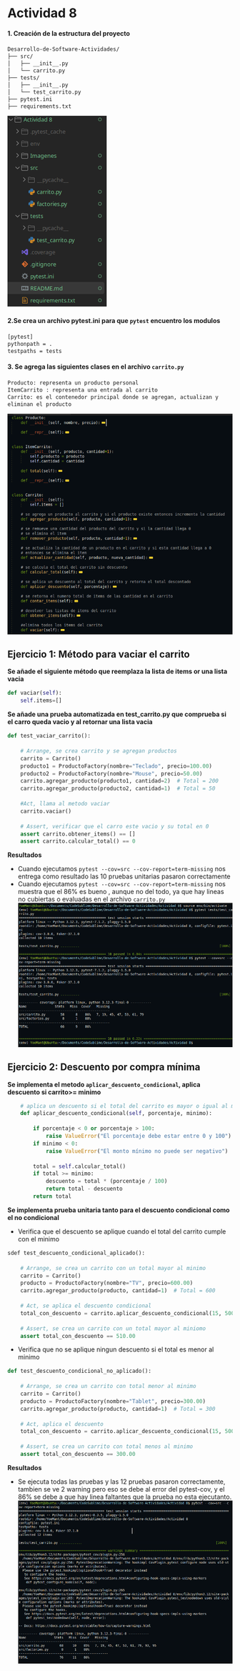 
# Actividad 8


#### 1. Creación de la estructura del proyecto

```text
Desarrollo-de-Software-Actividades/
├── src/
│   ├── __init__.py
│   └── carrito.py
├── tests/
│   ├── __init__.py
│   └── test_carrito.py
├── pytest.ini
├── requirements.txt

```
![Descripción](Imagenes/Eje11.png)

#### 2.Se crea un archivo pytest.ini para que `pytest` encuentro los modulos
```text
[pytest]
pythonpath = .
testpaths = tests
```

#### 3. Se agrega las siguientes clases en el archivo `carrito.py`
```text
Producto: representa un producto personal
ItemCarrito : representa una entrada al carrito
Carrito: es el contenedor principal donde se agregan, actualizan y eliminan el producto

```
![Descripción](Imagenes/Eje12.png)

## Ejercicio 1: Método para vaciar el carrito

**Se añade el siguiente método que reemplaza la lista de items or una lista vacia**
```python
def vaciar(self):
	self.items=[]
```

**Se añade una prueba automatizada en test_carrito.py que comprueba si el carro queda vacio
  y al retornar una lista vacia**

```python
def test_vaciar_carrito():

    # Arrange, se crea carrito y se agregan productos
    carrito = Carrito()
    producto1 = ProductoFactory(nombre="Teclado", precio=100.00)
    producto2 = ProductoFactory(nombre="Mouse", precio=50.00)
    carrito.agregar_producto(producto1, cantidad=2)  # Total = 200
    carrito.agregar_producto(producto2, cantidad=1)  # Total = 50
    
    #Act, llama al metodo vaciar
    carrito.vaciar()

    # Assert, verificar que el carro este vacio y su total en 0
    assert carrito.obtener_items() == []
    assert carrito.calcular_total() == 0
```

**Resultados**

- Cuando ejecutamos `pytest --cov=src --cov-report=term-missing` nos entrega como resultado
   las 10 pruebas unitarias pasaron correctamente
- Cuando ejecutamos `pytest --cov=src --cov-report=term-missing`  nos muestra que el 86% es bueno
  , aunque no del todo, ya que hay lineas no cubiertas o evaluadas en el archivo `carrito.py`
	![Descripción](Imagenes/Eje13.png)

## Ejercicio 2: Descuento por compra mínima

**Se implementa el metodo `aplicar_descuento_condicional`, aplica descuento si carrito>= minimo**
```python
    # aplica un descuento si el total del carrito es mayor o igual al minimo
    def aplicar_descuento_condicional(self, porcentaje, minimo):

        if porcentaje < 0 or porcentaje > 100:
            raise ValueError("El porcentaje debe estar entre 0 y 100")
        if minimo < 0:
            raise ValueError("El monto mínimo no puede ser negativo")

        total = self.calcular_total()
        if total >= minimo:
            descuento = total * (porcentaje / 100)
            return total - descuento
        return total
```
**Se implementa prueba unitaria tanto para el descuento condicional como el no condicional**

- Verifica que el descuento se aplique cuando el total del carrito cumple con el minimo
```python
sdef test_descuento_condicional_aplicado():

    # Arrange, se crea un carrito con un total mayor al minimo
    carrito = Carrito()
    producto = ProductoFactory(nombre="TV", precio=600.00)
    carrito.agregar_producto(producto, cantidad=1)  # Total = 600

    # Act, se aplica el descuento condicional
    total_con_descuento = carrito.aplicar_descuento_condicional(15, 500)

    # Assert, se crea un carrito con un total mayor al miniomo
    assert total_con_descuento == 510.00 

```
- Verifica que no se aplique ningun descuento si el  total es menor al minimo
```python
def test_descuento_condicional_no_aplicado():

    # Arrange, se crea un carrito con total menor al minimo
    carrito = Carrito()
    producto = ProductoFactory(nombre="Tablet", precio=300.00)
    carrito.agregar_producto(producto, cantidad=1)  # Total = 300

    # Act, aplica el descuento
    total_con_descuento = carrito.aplicar_descuento_condicional(15, 500)

    # Assert, se crea un carrito con total menos al minimo
    assert total_con_descuento == 300.00
```
**Resultados**
- Se ejecuta todas las pruebas y las 12 pruebas pasaron correctamente, tambien se ve 2 warning pero eso se debe al error del pytest-cov, y el 86% se debe a que hay linea faltantes que la prueba no esta ejecutanto.
![Descripción](Imagenes/Eje21.png)
